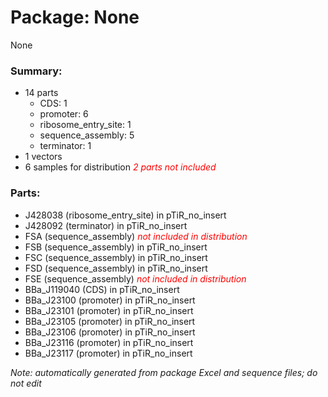 # Package: None

None

### Summary:

- 14 parts
    - CDS: 1
    - promoter: 6
    - ribosome_entry_site: 1
    - sequence_assembly: 5
    - terminator: 1
- 1 vectors
- 6 samples for distribution _<span style="color:red">2 parts not included</span>_

### Parts:

- J428038 (ribosome_entry_site) in pTiR_no_insert
- J428092 (terminator) in pTiR_no_insert
- FSA (sequence_assembly) _<span style="color:red">not included in distribution</span>_
- FSB (sequence_assembly) in pTiR_no_insert
- FSC (sequence_assembly) in pTiR_no_insert
- FSD (sequence_assembly) in pTiR_no_insert
- FSE (sequence_assembly) _<span style="color:red">not included in distribution</span>_
- BBa_J119040 (CDS) in pTiR_no_insert
- BBa_J23100 (promoter) in pTiR_no_insert
- BBa_J23101 (promoter) in pTiR_no_insert
- BBa_J23105 (promoter) in pTiR_no_insert
- BBa_J23106 (promoter) in pTiR_no_insert
- BBa_J23116 (promoter) in pTiR_no_insert
- BBa_J23117 (promoter) in pTiR_no_insert

_Note: automatically generated from package Excel and sequence files; do not edit_
